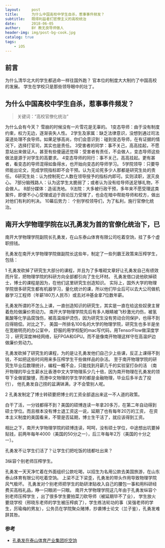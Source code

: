 ```yaml
---
layout:     post
title:      为什么中国高校中学生自杀，惹事事件频发？
subtitle:   既得利益者们官僚主义的高校统治
date:       2018-06-05
author:     BY 教无良导师做人
header-img: img/post-bg-cook.jpg
catalog: true
tags:
    - iOS
---
```


## 前言

为什么清华北大的学生都逃命一样往国外跑？
官本位的制度大大制约了中国高校的发展。
学生在学校只是那些领导眼中的壮丁。




## 为什么中国高校中学生自杀，惹事事件频发？

>关键词：“高校官僚化统治”

为什么会有今天？
雪崩的时候没有一片雪花是无辜的。
1变态导师：由于没有制度约束，权力无边，逐渐丧失人性。
2学生及家属：缺乏法律意识，没想到通过司法渠道处理不良导师。如果足够高尚，你们会意识到：碰到变态导师，在有证据的情况下，选择打官司，其实也是责任。
3受害者的同学：事不关己，高高挂起，不愿意站出来做证人。甚至有些傻逼还觉得：受害者有责任，不会做人，变态导师这些做法是源于对学生的高要求。
4变态导师的同行：事不关己，高高挂起。更有甚者，看变态的导师混得如鱼得水，也开始向变态的导师学习。
5学院领导：只要导师能出论文，完成学院指标即不会干预。认为无论死多少人那都是研究生处的责任。
6研究生处：认为控制死亡人数在领导授予的指标内即可。实则渎职，泯灭良心。
7部分脑残路人：认为这学生太脆弱了；或者认为没有给导师送足够礼物，不会做人。
8部分媒体：造谣洗地。
9法院：大多被行政干预，多年来不愿受理这类案件，即便不小心受理或迫于舆论压力受理了，也会在暗中帮助导师和校方，做出对他们有利的判决。
10幕后势力： 个别学校领导们，为了私利，施行官僚化统治。






## 南开大学物理学院在以孔勇发为首的官僚化统治下，已


南开大学物理学院副院长孔勇发，在山东泰山体育有限公司吃着空饷，挂了多个虚职捞钱。

孔勇发在南开大学物理学院做副院长这些年，制定了一些列霸王政策来压榨学生，包括：

1 孔勇发砍掉了研究生大部分的课程，并且为了多堆砌文章好让孔勇发自己有绩效而升官，把物理学院的科研方向全部都引向了生化环材。
孔勇发借口说他砍掉硕士，博士的课程是因为，在他们这里研究生创造知识。
实际上，国外大学的物理学院很多研究生都有机器学习，量化统计的课，所以他们毕业后可以去大公司做机器学习工程师（年薪180万人民币）或去对冲基金拿7位数年薪。

孔勇发所谓的不怎么上课，一直创造知识的研究生，其实是一直在给这些奴隶主冒着危险做廉价劳动力。
南开大学物理学院先后有多人眼睛被飞秒激光灼伤，被氢氟酸等化学品腐蚀伤，被高温熔炉烫伤，因为研究生没有劳动合同保护，也得不到应得赔偿。对比之下，
美国一所排名100名的大学的物理学院，研究生也多半是坐在宽敞明亮的办公室中，
舒服的用学校配的mac写代码，用TensorFlow做深度学习 ，研究深度神经网络，玩FPGA和GPU。而不是像南开物理这样守在高温炉边做廉价劳动力。

孔勇发砍掉了研究生的课程，为的是让孔勇发他们自己少上些课，反正上课得不到钱，不如把这些时间用来多压榨学生干些做样品的杂活。
至于南开物理学院的研究生毕业后数理统计，编程一概不会，只能找到月薪几千的实验室打杂的活
（南开物理的毕业生薪水比香港中文大学物理系少几十倍，因为南开物理在孔勇发的领导下全做铌酸锂，而港中文物理的学生学的都是金融物理，毕业后多半去了投行），
他孔勇发自己捞的盆满钵满，才不会管别人呢。

2 孔勇发制定了博士转硕要把博士的工资全部退出来这一不人道的政策。

白干了活，一分钱都得不到？美国的硕博连读一年拿20多万，在第二年自动得到硕士学位。而且根本没有博士退工资这一说，延期了也有每年20万的工资，
在资本主义制度的美国看来，不管是否延期，博士生干活了，就应该得到工资。

相比之下，南开大学物理学院的硕博连读，呵呵，没有硕士学位，中途想出坑要掉贴钱，前两年每年4000（美国的50分之一），后三年每年2万（美国的十分之一）。

孔勇发不让学生们活了？让学生们把吃饭的钱都吐出来？

3纵容个别老师压榨学生。

孔勇发一天天净忙着在外面组织公款吃喝，以招生为名用公款去美国旅游，在山东泰山体育有限公司吃着空饷。 
上梁不正下梁歪，孔勇发的带头作用导致物理学院风气极坏。
孔勇发对个别老师把学生的助研津贴收入自己的腰包一事和用科研经费买高档礼品，睁一只眼闭一只眼。
南开大学物理学院这几年由于孔勇发纵容个别老师压榨学生 ，出了很多学生要拍菜刀砍导师（被延期毕不了业），
学生放火要烧学校（邢晓东老师的学生被压榨疯了），学生练法轮功的事（吴强老师的学生，厉瑜梅的男友），公务员在学院聚众赌博，抄袭博士论文（兰子鉴），孔勇发难辞其咎。


### 参考

- [孔勇发在泰山体育产业集团吃空饷](http://www.laolingdj.gov.cn/rcll/rcfc/201712/t20171228_532448.html)

 

